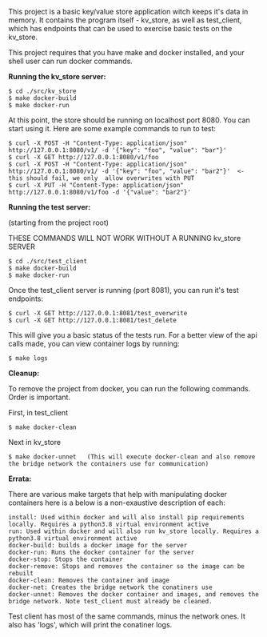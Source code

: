 
This project is a basic key/value store application witch keeps it's data in memory. It contains the program itself - kv_store, as well as test_client, which has endpoints that can be used to exercise basic tests on the kv_store.

This project requires that you have make and docker installed, and your shell user can run docker commands.


**Running the kv_store server:**

```
$ cd ./src/kv_store
$ make docker-build
$ make docker-run
```

At this point, the store should be running on localhost port 8080. You can start using it. Here are some example commands
to run to test:

```
$ curl -X POST -H "Content-Type: application/json" http://127.0.0.1:8080/v1/ -d '{"key": "foo", "value": "bar"}'
$ curl -X GET http://127.0.0.1:8080/v1/foo
$ curl -X POST -H "Content-Type: application/json" http://127.0.0.1:8080/v1/ -d '{"key": "foo", "value": "bar2"}'  <- this should fail, we only  allow overwrites with PUT
$ curl -X PUT -H "Content-Type: application/json" http://127.0.0.1:8080/v1/foo -d '{"value": "bar2"}'
```

**Running the test server:**

(starting from the project root)

THESE COMMANDS WILL NOT WORK WITHOUT A RUNNING kv_store SERVER

```
$ cd ./src/test_client
$ make docker-build
$ make docker-run
```

Once the test_client server is running (port 8081), you can run it's test endpoints:

```
$ curl -X GET http://127.0.0.1:8081/test_overwrite
$ curl -X GET http://127.0.0.1:8081/test_delete
```

This will give you a basic status of the tests run. For a better view of the api calls made, you can view container logs by running:

```
$ make logs
```

**Cleanup:**

To remove the project from docker, you can run the following commands. Order is important.

First, in test_client

```
$ make docker-clean
```

Next in kv_store

```
$ make docker-unnet   (This will execute docker-clean and also remove the bridge network the containers use for communication)
```

**Errata:**

There are various make targets that help with manipulating docker containers here is a below is a non-exaustive description of each:

```
install: Used within docker and will also install pip requirements locally. Requires a python3.8 virtual environment active
run: Used within docker and will also run kv_store locally. Requires a python3.8 virtual environment active
docker-build: builds a docker image for the server
docker-run: Runs the docker container for the server
docker-stop: Stops the container
docker-remove: Stops and removes the container so the image can be rebuilt
docker-clean: Removes the container and image
docker-net: Creates the bridge network the conatiners use
docker-unnet: Removes the docker container and images, and removes the bridge network. Note test_client must already be cleaned.
```

Test client has most of the same commands, minus the network ones. It also has 'logs', which will print the conatiner logs.

